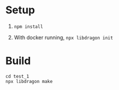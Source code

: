 
# Setup

1. `npm install` 

1. With docker running, `npx libdragon init`

# Build

```
cd test_1
npx libdragon make
```
